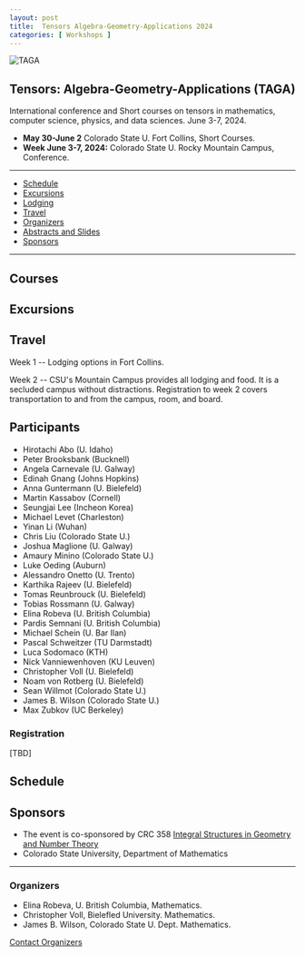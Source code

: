```yaml
---
layout: post
title:  Tensors Algebra-Geometry-Applications 2024
categories: [ Workshops ]
---
```


![TAGA](/uploads/images/TACA2019.png)


## Tensors: Algebra-Geometry-Applications (TAGA)

International conference and Short courses on tensors in mathematics, computer science, physics, and data sciences. June 3-7, 2024.
 - **May 30-June 2** Colorado State U. Fort Collins, Short Courses.
 - **Week June 3-7, 2024:** Colorado State U. Rocky Mountain Campus, Conference.

---

- [Schedule](#schedule)
- [Excursions](#excursions)
- [Lodging](#lodging)
- [Travel](#travel)
- [Organizers](#organizers)
- [Abstracts and Slides](#abstracts)
- [Sponsors](#sponsors)

---

## Courses

## Excursions

## Travel

Week 1 -- Lodging options in Fort Collins.

Week 2 -- CSU's Mountain Campus provides all lodging and food.  It is a secluded campus without distractions.  Registration to week 2 covers transportation to and from the campus, room, and board.

## Participants

* Hirotachi Abo	(U. Idaho)														
* Peter Brooksbank (Bucknell)				
* Angela Carnevale (U. Galway)
* Edinah Gnang (Johns Hopkins)
* Anna Guntermann	(U. Bielefeld)							
* Martin Kassabov	(Cornell)										
* Seungjai Lee	(Incheon Korea)		
* Michael Levet (Charleston)
* Yinan Li (Wuhan)																	
* Chris Liu (Colorado State U.)						
* Joshua Maglione (U. Galway)
* Amaury Minino	(Colorado State	U.)			
* Luke Oeding (Auburn)				
* Alessandro Onetto	(U. Trento)																						
* Karthika Rajeev	(U. Bielefeld)							
* Tomas Reunbrouck (U. Bielefeld)
* Tobias Rossmann (U. Galway)
* Elina Robeva (U. British Columbia)
* Pardis Semnani (U. British Columbia)										
* Michael Schein (U. Bar Ilan)														
* Pascal Schweitzer	(TU Darmstadt)			
* Luca Sodomaco	(KTH)
* Nick Vanniewenhoven	(KU Leuven)
* Christopher Voll	(U. Bielefeld)	
* Noam von Rotberg (U. Bielefeld)
* Sean Willmot (Colorado State U.)
* James B. Wilson	(Colorado State U.)
* Max Zubkov	(UC Berkeley)						

### Registration

[TBD]

## Schedule


## Sponsors
  * The event is co-sponsored by CRC 358 [Integral Structures in Geometry
and Number Theory](https://trr358.math.uni-bielefeld.de/)
  * Colorado State University, Department of Mathematics

--- 
### Organizers
  * Elina Robeva, U. British Columbia, Mathematics.
  * Christopher Voll, Bielefled University. Mathematics.
  * James B. Wilson, Colorado State U. Dept. Mathematics.

<a href="mailto:James.Wilson@ColoState.Edu">Contact Organizers</a>
